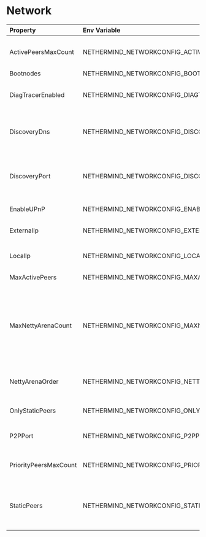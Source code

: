 # Network



| Property | Env Variable | Description | Default |
| :--- | :--- | :--- | :--- |
| ActivePeersMaxCount | NETHERMIND_NETWORKCONFIG_ACTIVEPEERSMAXCOUNT | [OBSOLETE](Use MaxActivePeers instead) Max number of connected peers. | 50 |
| Bootnodes | NETHERMIND_NETWORKCONFIG_BOOTNODES | Bootnodes |  |
| DiagTracerEnabled | NETHERMIND_NETWORKCONFIG_DIAGTRACERENABLED | Enabled very verbose diag network tracing files for DEV purposes (Nethermind specific) | false |
| DiscoveryDns | NETHERMIND_NETWORKCONFIG_DISCOVERYDNS | Use tree is available through a DNS name. Keep it empty for the default of {chainName}.ethdisco.net | null |
| DiscoveryPort | NETHERMIND_NETWORKCONFIG_DISCOVERYPORT | UDP port number for incoming discovery connections. Keep same as TCP/IP port because using different values has never been tested. | 30303 |
| EnableUPnP | NETHERMIND_NETWORKCONFIG_ENABLEUPNP | Enable automatic port forwarding via UPnP | false |
| ExternalIp | NETHERMIND_NETWORKCONFIG_EXTERNALIP | Use only if your node cannot resolve external IP automatically. | null |
| LocalIp | NETHERMIND_NETWORKCONFIG_LOCALIP | Use only if your node cannot resolve local IP automatically. | null |
| MaxActivePeers | NETHERMIND_NETWORKCONFIG_MAXACTIVEPEERS | Same as ActivePeersMaxCount. | 50 |
| MaxNettyArenaCount | NETHERMIND_NETWORKCONFIG_MAXNETTYARENACOUNT | [TECHNICAL] Defines maximum netty arena count. Increasing this on high core machine without increasing memory budget may reduce chunk size so much that it causes significant netty huge allocation. | 8 |
| NettyArenaOrder | NETHERMIND_NETWORKCONFIG_NETTYARENAORDER | [TECHNICAL] Defines the size of a netty arena order. Default depends on memory hint. | -1 |
| OnlyStaticPeers | NETHERMIND_NETWORKCONFIG_ONLYSTATICPEERS | If set to 'true' then no connections will be made to non-static peers. | false |
| P2PPort | NETHERMIND_NETWORKCONFIG_P2PPORT | TPC/IP port number for incoming P2P connections. | 30303 |
| PriorityPeersMaxCount | NETHERMIND_NETWORKCONFIG_PRIORITYPEERSMAXCOUNT | Max number of priority peers. Can be overwritten by value from plugin config. | 0 |
| StaticPeers | NETHERMIND_NETWORKCONFIG_STATICPEERS | List of nodes for which we will keep the connection on. Static nodes are not counted to the max number of nodes limit. | null |

